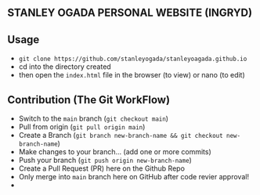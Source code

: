 ## STANLEY OGADA PERSONAL WEBSITE (INGRYD)

## Usage
- `git clone https://github.com/stanleyogada/stanleyoagada.github.io`
- cd into the directory created
- then open the `index.html` file in the browser (to view) or nano (to edit)

## Contribution (The Git WorkFlow)
- Switch to the `main` branch (`git checkout main`)
- Pull from origin (`git pull origin main`)
- Create a Branch (`git branch new-branch-name && git checkout new-branch-name`)
- Make changes to your branch... (add one or more commits)
- Push your branch (`git push origin new-branch-name`)
- Create a Pull Request (PR) here on the Github Repo
- Only merge into `main` branch here on GitHub after code revier approval!
- 
